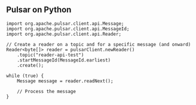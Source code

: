 ## Pulsar on Python

    import org.apache.pulsar.client.api.Message;
    import org.apache.pulsar.client.api.MessageId;
    import org.apache.pulsar.client.api.Reader;
    
    // Create a reader on a topic and for a specific message (and onward)
    Reader<byte[]> reader = pulsarClient.newReader()
        .topic("reader-api-test")
        .startMessageId(MessageId.earliest)
        .create();
    
    while (true) {
        Message message = reader.readNext();
    
        // Process the message
    }